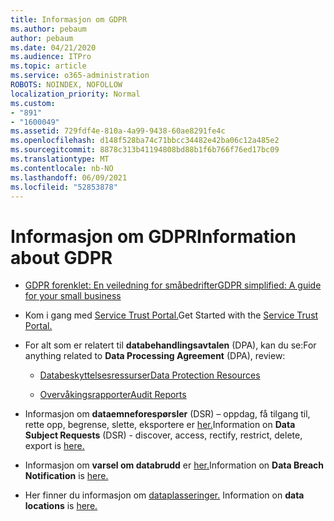 ```yaml
---
title: Informasjon om GDPR
ms.author: pebaum
author: pebaum
ms.date: 04/21/2020
ms.audience: ITPro
ms.topic: article
ms.service: o365-administration
ROBOTS: NOINDEX, NOFOLLOW
localization_priority: Normal
ms.custom:
- "891"
- "1600049"
ms.assetid: 729fdf4e-810a-4a99-9438-60ae8291fe4c
ms.openlocfilehash: d148f528ba74c71bbcc34482e42ba06c12a485e2
ms.sourcegitcommit: 8878c313b41194808bd88b1f6b766f76ed17bc09
ms.translationtype: MT
ms.contentlocale: nb-NO
ms.lasthandoff: 06/09/2021
ms.locfileid: "52853878"
---
```

# <a name="information-about-gdpr"></a><span data-ttu-id="8e585-102">Informasjon om GDPR</span><span class="sxs-lookup"><span data-stu-id="8e585-102">Information about GDPR</span></span>

- [<span data-ttu-id="8e585-103">GDPR forenklet: En veiledning for småbedrifter</span><span class="sxs-lookup"><span data-stu-id="8e585-103">GDPR simplified: A guide for your small business</span></span>](/microsoft-365/admin/security-and-compliance/gdpr-compliance)

- <span data-ttu-id="8e585-104">Kom i gang med [Service Trust Portal.](https://servicetrust.microsoft.com/ViewPage/GDPRGetStarted)</span><span class="sxs-lookup"><span data-stu-id="8e585-104">Get Started with the [Service Trust Portal.](https://servicetrust.microsoft.com/ViewPage/GDPRGetStarted)</span></span>

- <span data-ttu-id="8e585-105">For alt som er relatert til **databehandlingsavtalen** (DPA), kan du se:</span><span class="sxs-lookup"><span data-stu-id="8e585-105">For anything related to **Data Processing Agreement** (DPA), review:</span></span>

  - [<span data-ttu-id="8e585-106">Databeskyttelsesressurser</span><span class="sxs-lookup"><span data-stu-id="8e585-106">Data Protection Resources</span></span>](https://servicetrust.microsoft.com/ViewPage/TrustDocuments)

  - [<span data-ttu-id="8e585-107">Overvåkingsrapporter</span><span class="sxs-lookup"><span data-stu-id="8e585-107">Audit Reports</span></span>](https://servicetrust.microsoft.com/ViewPage/MSComplianceGuide)

- <span data-ttu-id="8e585-108">Informasjon om **dataemneforespørsler** (DSR) – oppdag, få tilgang til, rette opp, begrense, slette, eksportere er [her.](/microsoft-365/compliance/gdpr-dsr-office365)</span><span class="sxs-lookup"><span data-stu-id="8e585-108">Information on **Data Subject Requests** (DSR) - discover, access, rectify, restrict, delete, export is [here.](/microsoft-365/compliance/gdpr-dsr-office365)</span></span>

- <span data-ttu-id="8e585-109">Informasjon om **varsel om databrudd** er [her.](https://servicetrust.microsoft.com/ViewPage/GDPRBreach)</span><span class="sxs-lookup"><span data-stu-id="8e585-109">Information on **Data Breach Notification** is [here.](https://servicetrust.microsoft.com/ViewPage/GDPRBreach)</span></span>

- <span data-ttu-id="8e585-110">Her finner du informasjon om [dataplasseringer.](https://products.office.com/where-is-your-data-located?ms.officeurl=datamaps&amp;geo=All#All) </span><span class="sxs-lookup"><span data-stu-id="8e585-110">Information on **data locations** is [here.](https://products.office.com/where-is-your-data-located?ms.officeurl=datamaps&amp;geo=All#All)</span></span>
